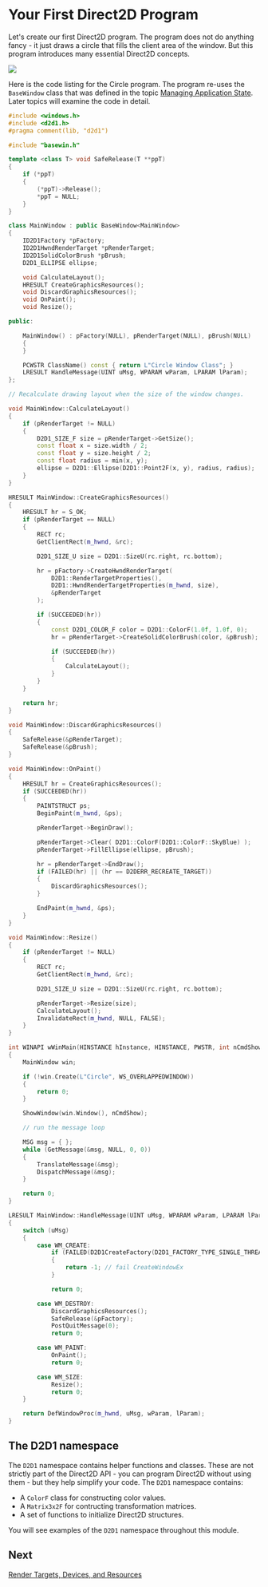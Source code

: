 <!-- https://docs.microsoft.com/en-us/windows/win32/learnwin32/your-first-direct2d-program -->
# Your First Direct2D Program

Let's create our first Direct2D program. The program does not do anything fancy - it just draws a circle that fills the client area of the window. But this program introduces many essential Direct2D concepts.

![](https://docs.microsoft.com/en-us/windows/win32/learnwin32/images/graphics08.png)

Here is the code listing for the Circle program. The program re-uses the `BaseWindow` class that was defined in the topic [Managing Application State](../your-first-windows-program/managing-application-state.md). Later topics will examine the code in detail.

```cpp
#include <windows.h>
#include <d2d1.h>
#pragma comment(lib, "d2d1")

#include "basewin.h"

template <class T> void SafeRelease(T **ppT)
{
    if (*ppT)
    {
        (*ppT)->Release();
        *ppT = NULL;
    }
}

class MainWindow : public BaseWindow<MainWindow>
{
    ID2D1Factory *pFactory;
    ID2D1HwndRenderTarget *pRenderTarget;
    ID2D1SolidColorBrush *pBrush;
    D2D1_ELLIPSE ellipse;

    void CalculateLayout();
    HRESULT CreateGraphicsResources();
    void DiscardGraphicsResources();
    void OnPaint();
    void Resize();

public:

    MainWindow() : pFactory(NULL), pRenderTarget(NULL), pBrush(NULL)
    {
    }

    PCWSTR ClassName() const { return L"Circle Window Class"; }
    LRESULT HandleMessage(UINT uMsg, WPARAM wParam, LPARAM lParam);
};

// Recalculate drawing layout when the size of the window changes.

void MainWindow::CalculateLayout()
{
    if (pRenderTarget != NULL)
    {
        D2D1_SIZE_F size = pRenderTarget->GetSize();
        const float x = size.width / 2;
        const float y = size.height / 2;
        const float radius = min(x, y);
        ellipse = D2D1::Ellipse(D2D1::Point2F(x, y), radius, radius);
    }
}

HRESULT MainWindow::CreateGraphicsResources()
{
    HRESULT hr = S_OK;
    if (pRenderTarget == NULL)
    {
        RECT rc;
        GetClientRect(m_hwnd, &rc);

        D2D1_SIZE_U size = D2D1::SizeU(rc.right, rc.bottom);

        hr = pFactory->CreateHwndRenderTarget(
            D2D1::RenderTargetProperties(),
            D2D1::HwndRenderTargetProperties(m_hwnd, size),
            &pRenderTarget
        );

        if (SUCCEEDED(hr))
        {
            const D2D1_COLOR_F color = D2D1::ColorF(1.0f, 1.0f, 0);
            hr = pRenderTarget->CreateSolidColorBrush(color, &pBrush);

            if (SUCCEEDED(hr))
            {
                CalculateLayout();
            }
        }
    }

    return hr;
}

void MainWindow::DiscardGraphicsResources()
{
    SafeRelease(&pRenderTarget);
    SafeRelease(&pBrush);
}

void MainWindow::OnPaint()
{
    HRESULT hr = CreateGraphicsResources();
    if (SUCCEEDED(hr))
    {
        PAINTSTRUCT ps;
        BeginPaint(m_hwnd, &ps);

        pRenderTarget->BeginDraw();

        pRenderTarget->Clear( D2D1::ColorF(D2D1::ColorF::SkyBlue) );
        pRenderTarget->FillEllipse(ellipse, pBrush);

        hr = pRenderTarget->EndDraw();
        if (FAILED(hr) || (hr == D2DERR_RECREATE_TARGET))
        {
            DiscardGraphicsResources();
        }

        EndPaint(m_hwnd, &ps);
    }
}

void MainWindow::Resize()
{
    if (pRenderTarget != NULL)
    {
        RECT rc;
        GetClientRect(m_hwnd, &rc);

        D2D1_SIZE_U size = D2D1::SizeU(rc.right, rc.bottom);

        pRenderTarget->Resize(size);
        CalculateLayout();
        InvalidateRect(m_hwnd, NULL, FALSE);
    }
}

int WINAPI wWinMain(HINSTANCE hInstance, HINSTANCE, PWSTR, int nCmdShow)
{
    MainWindow win;

    if (!win.Create(L"Circle", WS_OVERLAPPEDWINDOW))
    {
        return 0;
    }

    ShowWindow(win.Window(), nCmdShow);

    // run the message loop

    MSG msg = { };
    while (GetMessage(&msg, NULL, 0, 0))
    {
        TranslateMessage(&msg);
        DispatchMessage(&msg);
    }

    return 0;
}

LRESULT MainWindow::HandleMessage(UINT uMsg, WPARAM wParam, LPARAM lParam)
{
    switch (uMsg)
    {
        case WM_CREATE:
            if (FAILED(D2D1CreateFactory(D2D1_FACTORY_TYPE_SINGLE_THREADED, &pFactory)))
            {
                return -1; // fail CreateWindowEx
            }

            return 0;

        case WM_DESTROY:
            DiscardGraphicsResources();
            SafeRelease(&pFactory);
            PostQuitMessage(0);
            return 0;

        case WM_PAINT:
            OnPaint();
            return 0;

        case WM_SIZE:
            Resize();
            return 0;
    }

    return DefWindowProc(m_hwnd, uMsg, wParam, lParam);
}
```

## The D2D1 namespace

The `D2D1` namespace contains helper functions and classes. These are not strictly part of the Direct2D API - you can program Direct2D without using them - but they help simplify your code. The `D2D1` namespace contains:

- A `ColorF` class for constructing color values.
- A `Matrix3x2F` for contructing transformation matrices.
- A set of functions to initialize Direct2D structures.

You will see examples of the `D2D1` namespace throughout this module.

## Next

[Render Targets, Devices, and Resources]()
